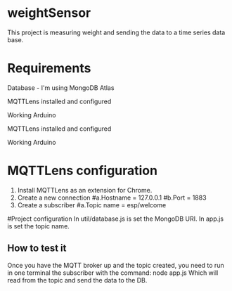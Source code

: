 # weightSensor
This project is measuring weight and sending the data to a time series data base.

# Requirements
 Database - I'm using MongoDB Atlas

 MQTTLens installed and configured

 Working Arduino

 MQTTLens installed and configured

 Working Arduino

# MQTTLens configuration
1. Install MQTTLens as an extension for Chrome.
2. Create a new connection
#a.Hostname = 127.0.0.1
#b.Port = 1883
3. Create a subscriber
#a.Topic name = esp/welcome


#Project configuration
In util/database.js is set the MongoDB URI.
In app.js is set the topic name.

## How to test it
Once you have the MQTT broker up and the topic created, you need to run in one terminal the subscriber with the command: node app.js
Which will read from the topic and send the data to the DB.

